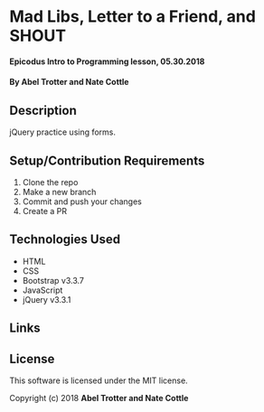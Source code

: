 # Mad Libs, Letter to a Friend, and SHOUT

#### Epicodus Intro to Programming lesson, 05.30.2018

#### By Abel Trotter and Nate Cottle

## Description

jQuery practice using forms.

## Setup/Contribution Requirements

1. Clone the repo
1. Make a new branch
1. Commit and push your changes
1. Create a PR

## Technologies Used

* HTML
* CSS
* Bootstrap v3.3.7
* JavaScript
* jQuery v3.3.1

## Links


## License

This software is licensed under the MIT license.

Copyright (c) 2018 **Abel Trotter and Nate Cottle**
